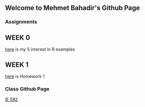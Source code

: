 ## Welcome to Mehmet Bahadir's Github Page


### Assignments



## WEEK 0

[here](files\example_homework_0.html) is my 5 interest in R examples

## WEEK 1

[here](Homework1\Homework_1.html) is Homework 1


### Class Github Page

[IE 582](https://github.com/BU-IE-582)
